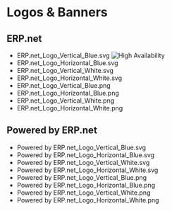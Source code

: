 # Logos & Banners
		

## ERP.net
		

* ERP.net_Logo_Vertical_Blue.svg 
![High Availability](high-availabil;ity.png)
* ERP.net_Logo_Horizontal_Blue.svg
* ERP.net_Logo_Vertical_White.svg
* ERP.net_Logo_Horizontal_White.svg
* ERP.net_Logo_Vertical_Blue.png
* ERP.net_Logo_Horizontal_Blue.png
* ERP.net_Logo_Vertical_White.png
* ERP.net_Logo_Horizontal_White.png
		

## Powered by ERP.net
		

* Powered by ERP.net_Logo_Vertical_Blue.svg 
* Powered by ERP.net_Logo_Horizontal_Blue.svg
* Powered by ERP.net_Logo_Vertical_White.svg
* Powered by ERP.net_Logo_Horizontal_White.svg
* Powered by ERP.net_Logo_Vertical_Blue.png
* Powered by ERP.net_Logo_Horizontal_Blue.png
* Powered by ERP.net_Logo_Vertical_White.png
* Powered by ERP.net_Logo_Horizontal_White.png

